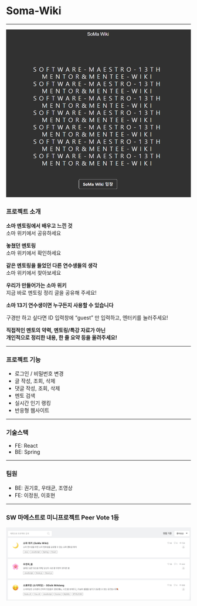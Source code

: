# Soma-Wiki
* * *

![title](./thumnail.png)

### 프로젝트 소개
__소마 멘토링에서 배우고 느낀 것__  
소마 위키에서 공유하세요

__놓쳤던 멘토링__  
소마 위키에서 확인하세요

__같은 멘토링을 들었던 다른 연수생들의 생각__  
소마 위키에서 찾아보세요

__우리가 만들어가는 소마 위키__  
지금 바로 멘토링 정리 글을 공유해 주세요!

__소마 13기 연수생이면 누구든지 사용할 수 있습니다__

구경만 하고 싶다면
ID 입력창에 “guest” 만 입력하고, 엔터키를 눌러주세요!

__직접적인 멘토의 약력, 멘토링/특강 자료가 아닌  
개인적으로 정리한 내용, 한 줄 요약 등을 올려주세요!__
* * *
### 프로젝트 기능
- 로그인 / 비밀번호 변경
- 글 작성, 조회, 삭제
- 댓글 작성, 조회, 삭제
- 멘토 검색
- 실시간 인기 랭킹
- 반응형 웹사이트
* * *
### 기술스택
- FE: React
- BE: Spring
* * *
### 팀원
- BE: 권기호, 우태균, 조영상
- FE: 이정원, 이호현
* * *

### SW 마에스트로 미니프로젝트 Peer Vote 1등
![title](./1stplace.png)